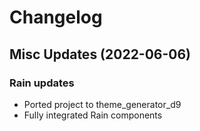 # Changelog

## Misc Updates (2022-06-06)

### Rain updates
- Ported project to theme_generator_d9
- Fully integrated Rain components
